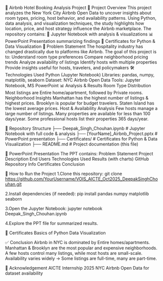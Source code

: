 📘 Airbnb Hotel Booking Analysis Project
📌 Project Overview
This project analyzes the New York City Airbnb Open Data to uncover insights about room types, pricing, host behavior, and availability patterns.
Using Python, data analysis, and visualization techniques, the study highlights how location, price, and host strategy influence the Airbnb marketplace.
The repository contains:
📝 Jupyter Notebook with analysis & visualizations
📊 PowerPoint Presentation summarizing findings
📂 Certificates for Python & Data Visualization
🎯 Problem Statement
The hospitality industry has changed drastically due to platforms like Airbnb.
The goal of this project is to:
Understand room type preferences
Compare neighborhood pricing trends
Analyze availability of listings
Identify hosts with multiple properties
Provide insights useful for hosts, travelers, and policymakers
🛠 Technologies Used
Python (Jupyter Notebook)
Libraries: pandas, numpy, matplotlib, seaborn
Dataset: NYC Airbnb Open Data
Tools: Jupyter Notebook, MS PowerPoint
📊 Analysis & Results
Room Type Distribution
Most listings are Entire home/apartment, followed by Private rooms.
Neighborhood Insights
Manhattan has the highest number of listings & highest prices.
Brooklyn is popular for budget travelers.
Staten Island has the lowest average prices.
Host & Availability Analysis
Few hosts manage a large number of listings.
Many properties are available for less than 100 days/year.
Some professional hosts list their properties 365 days/year.

📂 Repository Structure
├── Deepak_Singh_Chouhan.ipynb   # Jupyter Notebook with full code & analysis
├── [YourName]_Airbnb_Project.pptx  # PowerPoint presentation
├── Certificates/                 # Certificates for Python & Data Visualization
├── README.md                     # Project documentation (this file)


📎 PowerPoint Presentation
The PPT contains:
Problem Statement
Project Description
End Users
Technologies Used
Results (with charts)
GitHub Repository Info
Certificates
Conclusion

🚀 How to Run the Project
1.Clone this repository:
git clone https://github.com/YourUsername/VOIS_AICTE_Oct2025_DeepakSinghChouhan.git

2.Install dependencies (if needed):
pip install pandas numpy matplotlib seaborn

3.Open the Jupyter Notebook:
jupyter notebook Deepak_Singh_Chouhan.ipynb

4.Explore the PPT file for summarized results.

📜 Certificates
Basics of Python
Data Visualization

✅ Conclusion
Airbnb in NYC is dominated by Entire homes/apartments.
Manhattan & Brooklyn are the most popular and expensive neighborhoods.
A few hosts control many listings, while most hosts are small-scale.
Availability varies widely → Some listings are full-time, many are part-time.

🙏 Acknowledgement
AICTE Internship 2025
NYC Airbnb Open Data for dataset availability
